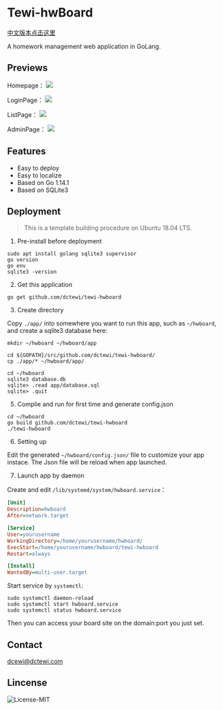 # Tewi-hwBoard

[中文版本点击这里](./README-zh_CN.md)

A homework management web application in GoLang.

## Previews

Homepage：
![](https://s1.ax1x.com/2020/04/03/GNbcge.png)

LoginPage：
![](https://s1.ax1x.com/2020/04/03/GNbgjH.png)

ListPage：
![](https://s1.ax1x.com/2020/04/03/GNbRud.png)

AdminPage：
![](https://s1.ax1x.com/2020/04/03/GNbfHI.png)

## Features

- Easy to deploy
- Easy to localize
- Based on Go 1.14.1
- Based on SQLite3

## Deployment

> This is a template building procedure on Ubuntu 18.04 LTS.

1. Pre-install before deployment

```shell
sudo apt install golang sqlite3 supervisor
go version
go env
sqlite3 -version
```

2. Get this application

```shell
go get github.com/dctewi/tewi-hwboard
```

3. Create directory

Copy `./app/` into somewhere you want to run this app, such as `~/hwboard`, and create a sqlite3 database here:

```shell
mkdir ~/hwboard ~/hwboard/app

cd ${GOPATH}/src/github.com/dctewi/tewi-hwboard/
cp ./app/* ~/hwboard/app/

cd ~/hwboard
sqlite3 database.db
sqlite> .read app/database.sql
sqlite> .quit
```

5. Complie and run for first time and generate config.json

```shell
cd ~/hwboard
go build github.com/dctewi/tewi-hwboard
./tewi-hwboard
```

6. Setting up

Edit the generated `~/hwboard/config.json/` file to customize your app instace. The Json file will be reload when app launched.

7. Launch app by daemon

Create and edit `/lib/systemd/system/hwboard.service`：

```ini
[Unit]
Description=hwboard
After=network.target

[Service]
User=yourusername
WorkingDirectory=/home/yourusername/hwboard/
ExecStart=/home/yourusername/hwboard/tewi-hwboard
Restart=always

[Install]
WantedBy=multi-user.target
```

Start service by `systemctl`:

```shell
sudo systemctl daemon-reload
sudo systemctl start hwboard.service
sudo systemctl status hwboard.service
```

Then you can access your board site on the domain:port you just set.

## Contact

dcewi@dctewi.com

## Lincense

![License-MIT](https://img.shields.io/badge/license-MIT-66ccff.svg)